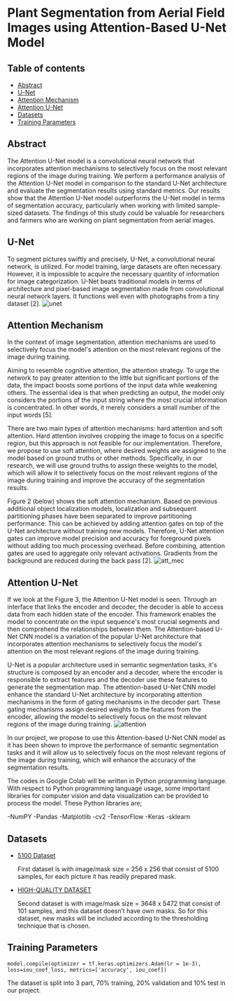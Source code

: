 # Plant Segmentation from Aerial Field Images using Attention-Based U-Net Model

## Table of contents
- [Abstract](#abstract)
- [U-Net](#u-net)
- [Attention Mechanism](#attention-mechanism)
- [Attention U-Net](#attention-u-net)
- [Datasets](#datasets)
- [Training Parameters](#training-parameters)

## Abstract
The Attention U-Net model is a convolutional neural network that incorporates attention mechanisms to selectively focus on the most relevant regions of the image during training. We perform a performance analysis of the Attention U-Net model in comparison to the standard U-Net architecture and evaluate the segmentation results using standard metrics. Our results show that the Attention U-Net model outperforms the U-Net model in terms of segmentation accuracy, particularly when working with limited sample-sized datasets. The findings of this study could be valuable for researchers and farmers who are working on plant segmentation from aerial images.

## U-Net
To segment pictures swiftly and precisely, U-Net, a convolutional neural network, is utilized. For model training, large datasets are often necessary. However, it is impossible to acquire the necessary quantity of information for image categorization. U-Net beats traditional models in terms of architecture and pixel-based image segmentation made from convolutional neural network layers. It functions well even with photographs from a tiny dataset [2].
![unet](https://github.com/doadates/U-Net-and-Attention-U-Net/blob/main/images/unet.jpg)

## Attention Mechanism

In the context of image segmentation, attention mechanisms are used to selectively focus the model's attention on the most relevant regions of the image during training. 

Aiming to resemble cognitive attention, the attention strategy. To urge the network to pay greater attention to the little but significant portions of the data, the impact boosts some portions of the input data while weakening others. The essential idea is that when predicting an output, the model only considers the portions of the input string where the most crucial information is concentrated. In other words, it merely considers a small number of the input words [5].

There are two main types of attention mechanisms: hard attention and soft attention. Hard attention involves cropping the image to focus on a specific region, but this approach is not feasible for our implementation. Therefore, we propose to use soft attention, where desired weights are assigned to the model based on ground truths or other methods. Specifically, in our research, we will use ground truths to assign these weights to the model, which will allow it to selectively focus on the most relevant regions of the image during training and improve the accuracy of the segmentation results.

Figure 2 (below) shows the soft attention mechanism. Based on previous additional object localization models, localization and subsequent partitioning phases have been separated to improve partitioning performance. This can be achieved by adding attention gates on top of the U-Net architecture without training new models. Therefore, U-Net attention gates can improve model precision and accuracy for foreground pixels without adding too much processing overhead. Before combining, attention gates are used to aggregate only relevant activations. Gradients from the background are reduced during the back pass [2].
![att_mec](https://github.com/doadates/U-Net-and-Attention-U-Net/blob/main/images/unet-attention.jpg)
## Attention U-Net

If we look at the Figure 3, the Attention U-Net model is seen. Through an interface that links the encoder and decoder, the decoder is able to access data from each hidden state of the encoder. This framework enables the model to concentrate on the input sequence's most crucial segments and then comprehend the relationships between them. 
The Attention-based U-Net CNN model is a variation of the popular U-Net architecture that incorporates attention mechanisms to selectively focus the model's attention on the most relevant regions of the image during training.

U-Net is a popular architecture used in semantic segmentation tasks, it's structure is composed by an encoder and a decoder, where the encoder is responsible to extract features and the decoder use these features to generate the segmentation map. The attention-based U-Net CNN model enhance the standard U-Net architecture by incorporating attention mechanisms in the form of gating mechanisms in the decoder part. These gating mechanisms assign desired weights to the features from the encoder, allowing the model to selectively focus on the most relevant regions of the image during training.
![attention](https://github.com/doadates/U-Net-and-Attention-U-Net/blob/main/images/attention.jpg)

In our project, we propose to use this Attention-based U-Net CNN model as it has been shown to improve the performance of semantic segmentation tasks and it will allow us to selectively focus on the most relevant regions of the image during training, which will enhance the accuracy of the segmentation results.

The codes in Google Colab will be written in Python programming language. With respect to Python programming language usage, some important libraries for computer vision and data visualization can be provided to process the model. These Python libraries are;

-NumPY
-Pandas
-Matplotlib
-cv2
-TensorFlow
-Keras
-sklearn

## Datasets
- [5100 Dataset](https://www.kaggle.com/datasets/quadeer15sh/augmented-forest-segmentation?datasetId=1650618&select=Forest+Segmented)
  
  First dataset is with image/mask size = 256 x 256 that consist of 5100 samples, for each picture it has readily prepared mask. 
- [HIGH-QUALITY DATASET](https://cloud.pix4d.com/dataset/911895/files/inputs?shareToken=5e81e91f-8a73-4201-81f4-748056fa0370)

  Second dataset is with image/mask size = 3648 x 5472 that consist of 101 samples, and this dataset doesn’t have own masks. So for this dataset, new masks will be included according to the thresholding technique that is chosen.

## Training Parameters
`model.compile(optimizer = tf.keras.optimizers.Adam(lr = 1e-3), loss=iou_coef_loss, metrics=['accuracy', iou_coef])`

The dataset is split into 3 part, 70% training, 20% validation and 10% test in our project.
